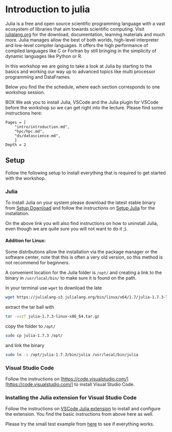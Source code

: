 # Introduction to julia

Julia is a free and open source scientific programming language with a vast ecosystem of libraries that aim towards scientific computing. Visit [julialang.org](https://julialang.org) for the download, documentation, learning materials and much more. Julia manages allow the best of both worlds, high-level interpreter and low-level compiler languages. It offers the high performance of compiled languages like C or Fortran by still bringing in the simplicity of dynamic languages like Python or R. 

In this workshop we are going to take a look at Julia by starting to the basics and working our way up to advanced topics like multi processor programming and DataFrames.

Below you find the the schedule, where each section corresponds to one workshop session. 

BOX
We ask you to install Julia, VSCode and the Julia plugin for VSCode before the workshop so we can get right into the lecture. 
Please find some instructions here: 


```@contents
Pages = [
    "intro/introduction.md",
    "hpc/hpc.md",
    "ds/datascience.md",
    ]
Depth = 2
```

## Setup
Follow the following setup to install everything that is required to get started with the workshop.

### Julia 
To install Julia on your system please download the latest stable binary from [Setup Download](https://julialang.org/downloads/) and follow the instructions on [Setup Julia](https://julialang.org/downloads/platform/) for the installation.

On the above link you will also find instructions on how to uninstall Julia, even though we are quite sure you will not want to do it ;).

#### Addition for Linux:
Some distributions allow the installation via the package manager or the software center, note that this is often a very old version, so this method is not recommend for beginners. 

A convenient location for the Julia folder is `/opt/` and creating a link to the binary in `/usr/local/bin/` to make sure it is found on the path. 

In your terminal use `wget` to download the late
```bash
wget https://julialang-s3.julialang.org/bin/linux/x64/1.7/julia-1.7.3-linux-x86_64.tar.gz
```
extract the tar ball with
```bash
tar -xvzf julia-1.7.3-linux-x86_64.tar.gz
```
copy the folder to `/opt/`
```bash
sudo cp julia-1.7.3 /opt/
```
and link the binary
```bash
sudo ln -s /opt/julia-1.7.3/bin/julia /usr/local/bin/julia
```

### Visual Studio Code

Follow the instructions on [https://code.visualstudio.com/][https://code.visualstudio.com/] to install Visual Studio Code. 

### Installing the Julia extension for Visual Studio Code

Follow the instructions on [VSCode Julia extension](https://www.julia-vscode.org/docs/dev/gettingstarted/#Installing-the-Julia-extension) to install and configure the extension. You find the basic instructions from above here as well.

Please try the small test example from [here](https://www.julia-vscode.org/docs/dev/gettingstarted/#Creating-Your-First-Julia-Hello-World-program) to see if everything works. 